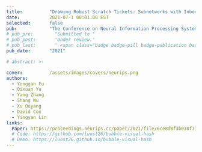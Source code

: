 ```yaml
---
title:          "Drawing Robust Scratch Tickets: Subnetworks with Inborn Robustness are Found within Randomly Initialized Networks"
date:           2021-07-1 00:01:00 EST
selected:       false
pub:            "The Conference on Neural Information Processing Systems (NeurIPS)"
# pub_pre:        "Submitted to "
# pub_post:       'Under review.'
# pub_last:       ' <span class="badge badge-pill badge-publication badge-success">Spotlight</span>'
pub_date:       "2021"

# abstract: >-

cover:          /assets/images/covers/neurips.png
authors:
  - Yonggan Fu 
  - Qixuan Yu 
  - Yang Zhang 
  - Shang Wu 
  - Xu Ouyang 
  - David Cox 
  - Yingyan Lin
links:
  Paper: https://proceedings.neurips.cc/paper/2021/file/6ce8d8f3b038f737cefcdafcf3752452-Paper.pdf
  # Code: https://github.com/luost26/bubble-visual-hash
  # Demo: https://luost26.github.io/bubble-visual-hash
---
```

